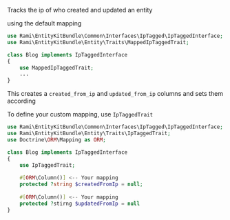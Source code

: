 Tracks the ip of who created and updated an entity

using the default mapping
```php
use Rami\EntityKitBundle\Common\Interfaces\IpTagged\IpTaggedInterface;
use Rami\EntityKitBundle\Entity\Traits\MappedIpTaggedTrait;

class Blog implements IpTaggedInterface 
{
    use MappedIpTaggedTrait;
    ...
}
```

This creates a `created_from_ip` and `updated_from_ip` columns and sets them according

To define your custom mapping, use `IpTaggedTrait`

```php
use Rami\EntityKitBundle\Common\Interfaces\IpTagged\IpTaggedInterface;
use Rami\EntityKitBundle\Entity\Traits\IpTaggedTrait;
use Doctrine\ORM\Mapping as ORM;

class Blog implements IpTaggedInterface 
{
    use IpTaggedTrait;
    
    #[ORM\Column()] <-- Your mapping
    protected ?string $createdFromIp = null;
    
    #[ORM\Column()] <-- Your mapping
    protected ?stirng $updatedFromIp = null
}
```